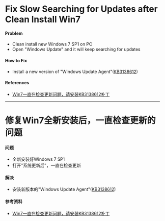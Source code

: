 # Fix Slow Searching for Updates after Clean Install Win7

#### Problem
* Clean install new Windows 7 SP1 on PC
* Open "Windows Update" and it will keep searching for updates

#### How to Fix
* Install a new version of "Windows Update Agent"([KB3138612](https://support.microsoft.com/en-us/kb/3138612))

#### References
* [Win7一直在检查更新问题，请安装KB3138612补丁](http://bbs.pcbeta.com/viewthread-1683254-1-1.html)

----------------------------------

# 修复Win7全新安装后，一直检查更新的问题

#### 问题
* 全新安装好Windows 7 SP1
* 打开"系统更新后"，一直在检查更新

#### 解决
* 安装新版本的"Windows Update Agent"([KB3138612](https://support.microsoft.com/en-us/kb/3138612))

#### 参考资料
* [Win7一直在检查更新问题，请安装KB3138612补丁](http://bbs.pcbeta.com/viewthread-1683254-1-1.html)

